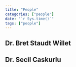 ```yaml
---
title: "People"
categories: ["people"]
date: "`r Sys.time()`"
tags: ["people"]
---
```



## Dr. Bret Staudt Willet



## Dr. Secil Caskurlu

